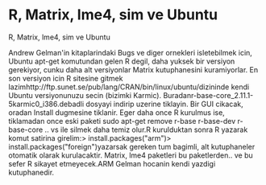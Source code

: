 # R, Matrix, lme4, sim ve Ubuntu


R, Matrix, lme4, sim ve Ubuntu



Andrew Gelman'in kitaplarindaki Bugs ve diger ornekleri isletebilmek icin, Ubuntu apt-get komutundan gelen R degil, daha yuksek bir versiyon gerekiyor, cunku daha alt versiyonlar Matrix kutuphanesini kuramiyorlar. En son versiyon icin R sitesine gitmek lazimhttp://ftp.sunet.se/pub/lang/CRAN/bin/linux/ubuntu/dizininde kendi Ubuntu versiyonunuzu secin (bizimki Karmic). Buradanr-base-core_2.11.1-5karmic0_i386.debadli dosyayi indirip uzerine tiklayin. Bir GUI cikacak, oradan Install dugmesine tiklanir. Eger daha once R kurulmus ise, tiklamadan once eski paketi sudo apt-get remove r-base r-base-dev r-base-core .. vs ile silmek daha temiz olur.R kurulduktan sonra R yazarak komut satirina girelim:> install.packages("arm")> install.packages("foreign")yazarsak gereken tum bagimli, alt kutuphaneler otomatik olarak kurulacaktir. Matrix, lme4 paketleri bu paketlerden.. ve bu sefer R sikayet etmeyecek.ARM Gelman hocanin kendi yazdigi kutuphanedir.





